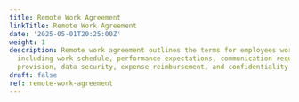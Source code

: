 ```yaml
---
title: Remote Work Agreement
linkTitle: Remote Work Agreement
date: '2025-05-01T20:25:00Z'
weight: 1
description: Remote work agreement outlines the terms for employees working remotely,
  including work schedule, performance expectations, communication requirements, equipment
  provision, data security, expense reimbursement, and confidentiality obligations.
draft: false
ref: remote-work-agreement
---
```


